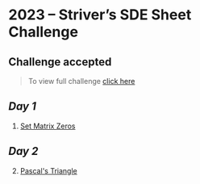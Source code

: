 # 2023 – Striver’s SDE Sheet Challenge
## Challenge accepted

> To view full challenge [click here](https://takeuforward.org/interviews/strivers-sde-sheet-challenge-2023/)

## *Day 1*
1. [Set Matrix Zeros](https://www.codingninjas.com/codestudio/problems/set-matrix-zeros_8230862?challengeSlug=striver-sde-challenge)

## *Day 2*
2. [Pascal's Triangle](https://www.codingninjas.com/codestudio/problems/pascal-s-triangle_8230805?challengeSlug=striver-sde-challenge)
